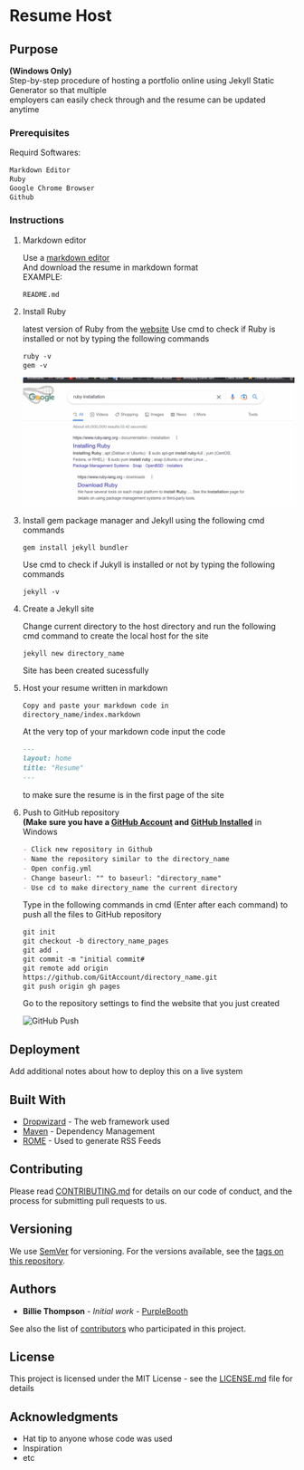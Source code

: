 # Resume Host

## Purpose

**(Windows Only)**  
Step-by-step procedure of hosting a portfolio online using Jekyll Static Generator so that multiple  
employers can easily check through and the resume can be updated anytime

### Prerequisites

Requird Softwares:

```
Markdown Editor
Ruby
Google Chrome Browser
Github
```

### Instructions

1. Markdown editor

    Use a [markdown editor](https://www.readme.so/editor)  
    And download the resume in markdown format  
    EXAMPLE:

    ```
    README.md
    ```
2. Install Ruby

    latest version of Ruby from the [website](https://rubyinstaller.org/downloads/)
    Use cmd to check if Ruby is installed or not by typing the following commands
    ```console
    ruby -v
    gem -v
    ```
    ![Ruby Install](https://github.com/AhirGit/Jekyll_Portfolio/raw/comp3040A2_pages/Ruby%20installation.gif)

3. Install gem package manager and Jekyll using the following cmd commands

    ```console
    gem install jekyll bundler
    ```
    Use cmd to check if Jukyll is installed or not by typing the following commands
    ```console
    jekyll -v
    ```
4. Create a Jekyll site

    Change current directory to the host directory and run the following  
    cmd command to create the local host for the site
    ```console
    jekyll new directory_name
    ```
    Site has been created sucessfully
5. Host your resume written in markdown
    ```
    Copy and paste your markdown code in  
    directory_name/index.markdown
    ```
    At the very top of your markdown code input the code
    ```markdown
    ---
    layout: home
    title: "Resume"
    ---
    ```
    to make sure the resume is in the first page of the site
6. Push to GitHub repository  
   **(Make sure you have a [GitHub Account](https://github.com/) and [GitHub Installed](https://git-scm.com/downloads)** in Windows  
   ```markdown
   - Click new repository in Github
   - Name the repository similar to the directory_name
   - Open config.yml
   - Change baseurl: "" to baseurl: "directory_name"
   - Use cd to make directory_name the current directory
   ```
   Type in the following commands in cmd (Enter after each command) to push all the files to GitHub repository
   ```console
   git init
   git checkout -b directory_name_pages
   git add .
   git commit -m "initial commit#
   git remote add origin https://github.com/GitAccount/directory_name.git
   git push origin gh pages
   ```
   Go to the repository settings to find the website that you just created

   ![GitHub Push](https://raw.githubusercontent.com/AhirGit/Jekyll_Portfolio/comp3040A2_pages/GitHub%20Push.gif)

## Deployment

Add additional notes about how to deploy this on a live system

## Built With

* [Dropwizard](http://www.dropwizard.io/1.0.2/docs/) - The web framework used
* [Maven](https://maven.apache.org/) - Dependency Management
* [ROME](https://rometools.github.io/rome/) - Used to generate RSS Feeds

## Contributing

Please read [CONTRIBUTING.md](https://gist.github.com/PurpleBooth/b24679402957c63ec426) for details on our code of conduct, and the process for submitting pull requests to us.

## Versioning

We use [SemVer](http://semver.org/) for versioning. For the versions available, see the [tags on this repository](https://github.com/your/project/tags). 

## Authors

* **Billie Thompson** - *Initial work* - [PurpleBooth](https://github.com/PurpleBooth)

See also the list of [contributors](https://github.com/your/project/contributors) who participated in this project.

## License

This project is licensed under the MIT License - see the [LICENSE.md](LICENSE.md) file for details

## Acknowledgments

* Hat tip to anyone whose code was used
* Inspiration
* etc
